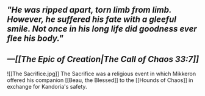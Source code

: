 ## *"He was ripped apart, torn limb from limb. However, he suffered his fate with a gleeful smile. Not once in his long life did goodness ever flee his body."*
## *—[[The Epic of Creation|The Call of Chaos 33:7]]*

![[The Sacrifice.jpg]]
The Sacrifice was a religious event in which Mikkeron offered his companion [[Beau, the Blessed]] to the [[Hounds of Chaos]] in exchange for Kandoria's safety. 